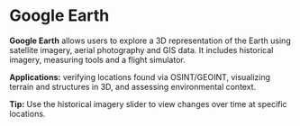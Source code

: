 # Google Earth

**Google Earth** allows users to explore a 3D representation of the Earth using satellite imagery, aerial photography and GIS data.  It includes historical imagery, measuring tools and a flight simulator.

**Applications:** verifying locations found via OSINT/GEOINT, visualizing terrain and structures in 3D, and assessing environmental context.

**Tip:** Use the historical imagery slider to view changes over time at specific locations.
